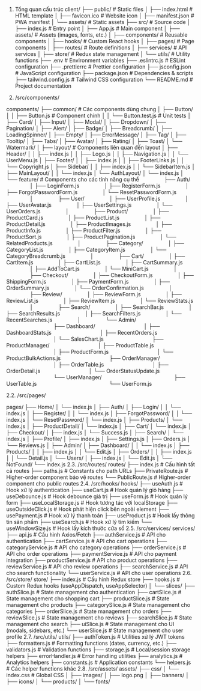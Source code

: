 
1. Tổng quan cấu trúc client/
├── public/ # Static files
│ ├── index.html # HTML template
│ ├── favicon.ico # Website icon
│ ├── manifest.json # PWA manifest
│ └── assets/ # Static assets
├── src/ # Source code
│ ├── index.js # Entry point
│ ├── App.js # Main component
│ ├── assets/ # Assets (images, fonts, etc.)
│ ├── components/ # Reusable components
│ ├── hooks/ # Custom React hooks
│ ├── pages/ # Page components
│ ├── routes/ # Route definitions
│ ├── services/ # API services
│ ├── store/ # Redux state management
│ └── utils/ # Utility functions
├── .env # Environment variables
├── .eslintrc.js # ESLint configuration
├── .prettierrc # Prettier configuration
├── jsconfig.json # JavaScript configuration
├── package.json # Dependencies & scripts
├── tailwind.config.js # Tailwind CSS configuration
└── README.md # Project documentation

2. /src/components/

components/
├── common/ # Các components dùng chung
│ ├── Button/
│ │ ├── Button.js # Component chính
│ │ └── Button.test.js # Unit tests
│ ├── Card/
│ ├── Input/
│ ├── Modal/
│ ├── Dropdown/
│ ├── Pagination/
│ ├── Alert/
│ ├── Badge/
│ ├── Breadcrumb/
│ ├── LoadingSpinner/
│ ├── Empty/
│ ├── ErrorMessage/
│ ├── Tag/
│ ├── Tooltip/
│ ├── Tabs/
│ ├── Avatar/
│ ├── Rating/
│ ├── Toast/
│ └── Watermark/
│
├── layout/ # Components liên quan đến layout
│ ├── Header/
│ │ ├── index.js
│ │ ├── Logo.js
│ │ ├── Navigation.js
│ │ └── UserMenu.js
│ ├── Footer/
│ │ ├── index.js
│ │ ├── FooterLinks.js
│ │ └── Copyright.js
│ ├── Sidebar/
│ │ ├── index.js
│ │ └── SidebarItem.js
│ ├── MainLayout/
│ │ └── index.js
│ └── AuthLayout/
│ └── index.js
│
└── feature/ # Components cho các tính năng cụ thể
                ├── Auth/
                │ ├── LoginForm.js
                │ ├── RegisterForm.js
                │ ├── ForgotPasswordForm.js
                │ └── ResetPasswordForm.js
                │
                ├── User/
                │ ├── UserProfile.js
                │ ├── UserAvatar.js
                │ ├── UserSettings.js
                │ └── UserOrders.js
                │
                ├── Product/
                │ ├── ProductCard.js
                │ ├── ProductList.js
                │ ├── ProductDetail.js
                │ ├── ProductImages.js
                │ ├── ProductInfo.js
                │ ├── ProductFilter.js
                │ ├── ProductSort.js
                │ ├── ProductPagination.js
                │ └── RelatedProducts.js
                │
                ├── Category/
                │ ├── CategoryList.js
                │ ├── CategoryItem.js
                │ └── CategoryBreadcrumb.js
                │
                ├── Cart/
                │ ├── CartItem.js
                │ ├── CartList.js
                │ ├── CartSummary.js
                │ ├── AddToCart.js
                │ └── MiniCart.js
                │
                ├── Checkout/
                │ ├── CheckoutForm.js
                │ ├── ShippingForm.js
                │ ├── PaymentForm.js
                │ ├── OrderSummary.js
                │ └── OrderConfirmation.js
                │
                ├── Review/
                │ ├── ReviewForm.js
                │ ├── ReviewList.js
                │ ├── ReviewItem.js
                │ └── ReviewStats.js
                │
                ├── Search/
                │ ├── SearchBar.js
                │ ├── SearchResults.js
                │ ├── SearchFilters.js
                │ └── RecentSearches.js
                │
                └── Admin/
                                ├── Dashboard/
                                │ ├── DashboardStats.js
                                │ ├── RecentOrders.js
                                │ └── SalesChart.js
                                ├── ProductManager/
                                │ ├── ProductTable.js
                                │ ├── ProductForm.js
                                │ └── ProductBulkActions.js
                                ├── OrderManager/
                                │ ├── OrderTable.js
                                │ ├── OrderDetail.js
                                │ └── OrderStatusUpdate.js
                                └── UserManager/
                                                ├── UserTable.js
                                                └── UserForm.js

2.2. /src/pages/

pages/
├── Home/
│   └── index.js
│
├── Auth/
│   ├── Login/
│   │   └── index.js
│   ├── Register/
│   │   └── index.js
│   ├── ForgotPassword/
│   │   └── index.js
│   └── ResetPassword/
│       └── index.js
│
├── Products/
│   └── index.js
│
├── ProductDetail/
│   └── index.js
│
├── Cart/
│   └── index.js
│
├── Checkout/
│   ├── index.js
│   └── Success.js
│
├── Search/
│   └── index.js
│
├── Profile/
│   ├── index.js
│   ├── Settings.js
│   ├── Orders.js
│   └── Reviews.js
│
├── Admin/
│   ├── Dashboard/
│   │   └── index.js
│   ├── Products/
│   │   ├── index.js
│   │   └── Edit.js
│   ├── Orders/
│   │   ├── index.js
│   │   └── Detail.js
│   └── Users/
│       ├── index.js
│       └── Edit.js
│
└── NotFound/
    └── index.js
2.3. /src/routes/
routes/
├── index.js           # Cấu hình tất cả routes
├── paths.js           # Constants cho path URLs
├── PrivateRoute.js    # Higher-order component bảo vệ routes
└── PublicRoute.js     # Higher-order component cho public routes
2.4. /src/hooks/
hooks/
├── useAuth.js         # Hook xử lý authentication
├── useCart.js         # Hook quản lý giỏ hàng
├── useDebounce.js     # Hook debounce giá trị
├── useForm.js         # Hook quản lý form
├── useLocalStorage.js # Hook tương tác với localStorage
├── useOutsideClick.js # Hook phát hiện click bên ngoài element
├── usePayment.js      # Hook xử lý thanh toán
├── useProduct.js      # Hook lấy thông tin sản phẩm
├── useSearch.js       # Hook xử lý tìm kiếm
└── useWindowSize.js   # Hook lấy kích thước cửa sổ
2.5. /src/services/
services/
├── api.js             # Cấu hình Axios/Fetch
├── authService.js     # API cho authentication
├── cartService.js     # API cho cart operations
├── categoryService.js # API cho category operations
├── orderService.js    # API cho order operations
├── paymentService.js  # API cho payment integration
├── productService.js  # API cho product operations
├── reviewService.js   # API cho review operations
├── searchService.js   # API cho search functionality
└── userService.js     # API cho user operations
2.6. /src/store/
store/
├── index.js           # Cấu hình Redux store
├── hooks.js           # Custom Redux hooks (useAppDispatch, useAppSelector)
│
└── slices/
    ├── authSlice.js   # State management cho authentication
    ├── cartSlice.js   # State management cho shopping cart
    ├── productSlice.js # State management cho products
    ├── categorySlice.js # State management cho categories
    ├── orderSlice.js  # State management cho orders
    ├── reviewSlice.js # State management cho reviews
    ├── searchSlice.js # State management cho search
    ├── uiSlice.js     # State management cho UI (modals, sidebars, etc.)
    └── userSlice.js   # State management cho user profile
2.7. /src/utils/
utils/
├── authToken.js       # Utilities xử lý JWT tokens
├── formatters.js      # Formatting functions (dates, currency, etc.)
├── validators.js      # Validation functions
├── storage.js         # Local/session storage helpers
├── errorHandler.js    # Error handling utilities
├── analytics.js       # Analytics helpers
├── constants.js       # Application constants
└── helpers.js         # Các helper functions khác
2.8. /src/assets/
assets/
├── css/
│   └── index.css      # Global CSS
│
├── images/
│   ├── logo.png
│   ├── banners/
│   ├── icons/
│   └── products/
│
└── fonts/
